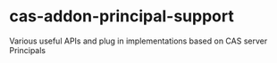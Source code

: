 cas-addon-principal-support
===========================

Various useful APIs and plug in implementations based on CAS server Principals
